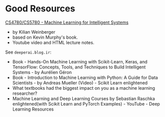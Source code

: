 

# Good Resources

[CS4780/CS5780 - Machine Learning for Intelligent Systems](https://www.cs.cornell.edu/courses/cs4780/2018fa/page18/)
  - by Kilian Weinberger
  - based on Kevin Murphy's book.
  - Youtube video and HTML lecture notes.


See `deeperai.blog.ir`:
* Book - Hands-On Machine Learning with Scikit-Learn, Keras, and TensorFlow: Concepts, Tools, and Techniques to Build Intelligent Systems - by Aurélien Géron
* Book - Introduction to Machine Learning with Python: A Guide for Data Scientists - by Andreas Mueller (Video) - Scikit Learn enlightened
* What textbooks had the biggest impact on you as a machine learning researcher?
* Machine Learning and Deep Learning Courses by Sebastian Raschka enlightened(with Scikit Learn and PyTorch Examples) - YouTube - Deep Learning Resources





